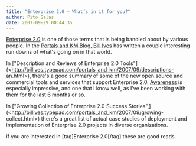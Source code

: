 ```yaml
---
title: "Enterprise 2.0 – What’s in it for you?"
author: Pito Salas
date: 2007-09-29 00:44:35
---
```



[Enterprise 2.0](<http://en.wikipedia.org/wiki/Enterprise_2.0>) is one of
those terms that is being bandied about by various people. In the [Portals and
KM Blog, Bill Ives](<http://billives.typepad.com/portals_and_km/>) has written
a couple interesting run downs of what's going on in that world.

In ["Description and Reviews of Enterprise 2.0
Tools"](<http://billives.typepad.com/portals_and_km/2007/09/descriptions-
an.html>), there's a good summary of some of the new open source and
commercial tools and services that support Enterprise 2.0.
[Awareness](<http://www.awarenessnetworks.com/home/>) is especially
impressive, and one that I know well, as I've been working with them for the
last 6 months or so.

In ["Growing Collection of Enterprise 2.0 Success
Stories",](<http://billives.typepad.com/portals_and_km/2007/09/growing-
collect.html>) there's a great list of actual case studies of deployment and
implementation of Enterprise 2.0 projects in diverse organizations.

if you are interested in [tag]Enterprise 2.0[/tag] these are good reads.



